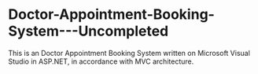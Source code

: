 # Doctor-Appointment-Booking-System---Uncompleted

This is an Doctor Appointment Booking System written on Microsoft Visual Studio in ASP.NET, in accordance with MVC architecture.
